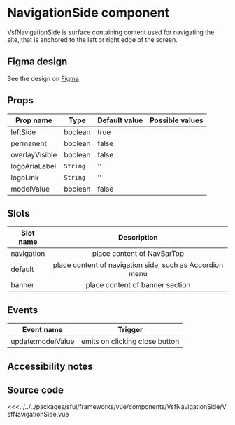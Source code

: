 #  NavigationSide component

VsfNavigationSide is surface containing content used for navigating the site, that is anchored to the left or right edge of the screen.


<Generate />

## Figma design

See the design on [Figma](https://www.figma.com/file/CWOkbpne0tDpSenT4ZEUTQ/%F0%9F%9B%A0-SFUI-2.0-%7C-Development?node-id=14285%3A49941&t=Geku7ys6n2FJLtVE-4)

## Props



| Prop name             | Type                       | Default value | Possible values                        |
|-----------------------|----------------------------|---------------|----------------------------------------|
|  leftSide             |  boolean                   |  true         |                                        |
|  permanent            |  boolean                   |  false        |                                        |
|  overlayVisible       |  boolean                   |  false        |                                        |
|  logoAriaLabel        | `String`                   |  ''           |                                        |
|  logoLink             | `String`                   |  ''           |                                        |
|  modelValue           |  boolean                   |  false        |                                        |







## Slots

| Slot name       |            Description            |
| ---------       | :-------------------------------: |
|  navigation     |  place content of NavBarTop       |
|  default        |  place content of navigation side, such as Accordion menu   |
|  banner         |  place content of banner section  |


## Events

| Event name |            Trigger               |
| ---------- | :----------------------------:   |
|  update:modelValue |  emits on clicking close button  |




## Accessibility notes


## Source code


<<<../../../packages/sfui/frameworks/vue/components/VsfNavigationSide/VsfNavigationSide.vue



